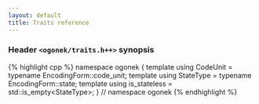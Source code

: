 ```yaml
---
layout: default
title: Traits reference
---
```


### Header `<ogonek/traits.h++>` synopsis

{% highlight cpp %}
namespace ogonek {
    template <typename EncodingForm>
    using CodeUnit = typename EncodingForm::code_unit;
    template <typename EncodingForm>
    using StateType = typename EncodingForm::state;
    template <typename EncodingForm>
    using is_stateless = std::is_empty<StateType<EncodingForm>>;
} // namespace ogonek
{% endhighlight %}

